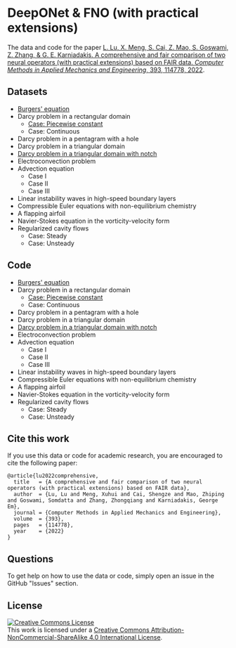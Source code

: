 # DeepONet & FNO (with practical extensions)

The data and code for the paper [L. Lu, X. Meng, S. Cai, Z. Mao, S. Goswami, Z. Zhang, & G. E. Karniadakis. A comprehensive and fair comparison of two neural operators (with practical extensions) based on FAIR data. *Computer Methods in Applied Mechanics and Engineering*, 393, 114778, 2022](https://doi.org/10.1016/j.cma.2022.114778).

## Datasets

- [Burgers' equation](data/burgers)
- Darcy problem in a rectangular domain
    - [Case: Piecewise constant](data/darcy_rectangular_pwc)
    - Case: Continuous
- Darcy problem in a pentagram with a hole
- Darcy problem in a triangular domain
- [Darcy problem in a triangular domain with notch](data/darcy_triangular_notch)
- Electroconvection problem
- Advection equation
    - Case I
    - Case II
    - Case III
- Linear instability waves in high-speed boundary layers
- Compressible Euler equations with non-equilibrium chemistry
- A flapping airfoil
- Navier-Stokes equation in the vorticity-velocity form
- Regularized cavity flows
    - Case: Steady
    - Case: Unsteady

## Code

- [Burgers' equation](src/burgers)
- Darcy problem in a rectangular domain
    - [Case: Piecewise constant](src/darcy_rectangular_pwc)
    - Case: Continuous
- Darcy problem in a pentagram with a hole
- Darcy problem in a triangular domain
- [Darcy problem in a triangular domain with notch](src/darcy_triangular_notch)
- Electroconvection problem
- Advection equation
    - Case I
    - Case II
    - Case III
- Linear instability waves in high-speed boundary layers
- Compressible Euler equations with non-equilibrium chemistry
- A flapping airfoil
- Navier-Stokes equation in the vorticity-velocity form
- Regularized cavity flows
    - Case: Steady
    - Case: Unsteady

## Cite this work

If you use this data or code for academic research, you are encouraged to cite the following paper:

```
@article{lu2022comprehensive,
  title   = {A comprehensive and fair comparison of two neural operators (with practical extensions) based on FAIR data},
  author  = {Lu, Lu and Meng, Xuhui and Cai, Shengze and Mao, Zhiping and Goswami, Somdatta and Zhang, Zhongqiang and Karniadakis, George Em},
  journal = {Computer Methods in Applied Mechanics and Engineering},
  volume  = {393},
  pages   = {114778},
  year    = {2022}
}
```

## Questions

To get help on how to use the data or code, simply open an issue in the GitHub "Issues" section.

## License

<a rel="license" href="http://creativecommons.org/licenses/by-nc-sa/4.0/"><img alt="Creative Commons License" style="border-width:0" src="https://i.creativecommons.org/l/by-nc-sa/4.0/88x31.png" /></a><br />This work is licensed under a <a rel="license" href="http://creativecommons.org/licenses/by-nc-sa/4.0/">Creative Commons Attribution-NonCommercial-ShareAlike 4.0 International License</a>.
